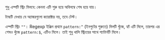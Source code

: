 শুধু এম্পটি স্ট্রিং মিলবে: কেননা এটি শুরু হয়ে অবিলম্বে শেষ হয়ে যায়।

টাস্কটি দেখায় যে অ্যাঙ্করগুলো ক্যারাক্টার নয়, তবে টেস্ট।

এম্পটি স্ট্রিং `""`। Regexp ইঞ্জিন প্রথমে `pattern:^` (ইনপুটের শুরুতে) মিলটি  খুঁজে, হ্যাঁ এটি মিলে, তারপর এর শেষও খুঁজে  `pattern:$`, এটিও মিলে। তাই শুধু খালি স্ট্রিংয়ের সাথে প্যাটার্নটি মিলে।
